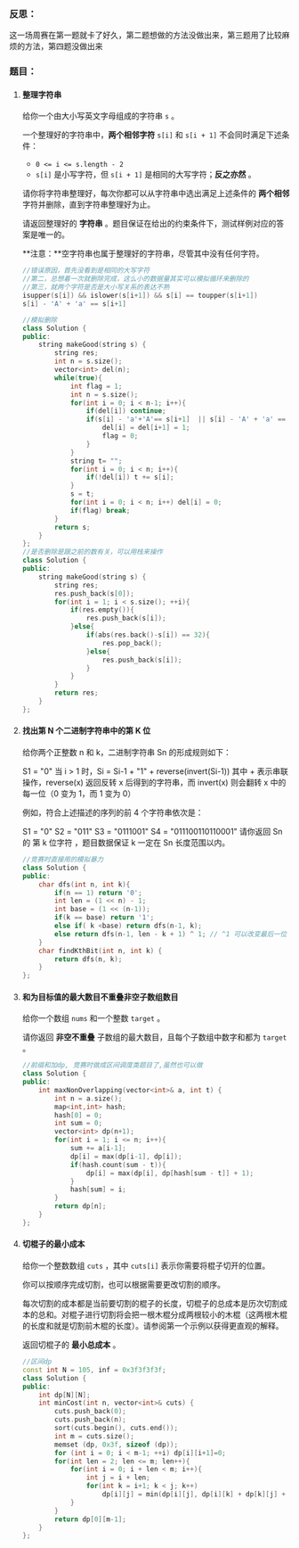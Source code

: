 ### 反思：

这一场周赛在第一题就卡了好久，第二题想做的方法没做出来，第三题用了比较麻烦的方法，第四题没做出来

### 题目：

1. #### 整理字符串

   给你一个由大小写英文字母组成的字符串 `s` 。

   一个整理好的字符串中，**两个相邻字符** `s[i]` 和 `s[i + 1]` 不会同时满足下述条件：

   - `0 <= i <= s.length - 2`
   - `s[i]` 是小写字符，但 `s[i + 1]` 是相同的大写字符；**反之亦然** 。

   请你将字符串整理好，每次你都可以从字符串中选出满足上述条件的 **两个相邻** 字符并删除，直到字符串整理好为止。

   请返回整理好的 **字符串** 。题目保证在给出的约束条件下，测试样例对应的答案是唯一的。

   **注意：**空字符串也属于整理好的字符串，尽管其中没有任何字符。

    ```cpp
   //错误原因，首先没看到是相同的大写字符
   //第二，总想着一次就删除完成，这么小的数据量其实可以模拟循环来删除的
   //第三，就两个字符是否是大小写关系的表达不熟
   isupper(s[i]) && islower(s[i+1]) && s[i] == toupper(s[i+1])
   s[i] - 'A' + 'a' == s[i+1]
    ```

   ```cpp
   //模拟删除
   class Solution {
   public:
       string makeGood(string s) {
           string res;
           int n = s.size();
           vector<int> del(n);
           while(true){
               int flag = 1;
               int n = s.size();
               for(int i = 0; i < n-1; i++){
                   if(del[i]) continue;
                   if(s[i] - 'a'+'A'== s[i+1]  || s[i] - 'A' + 'a' == s[i+1]){
                       del[i] = del[i+1] = 1;
                       flag = 0;
                   }
               }
               string t= "";
               for(int i = 0; i < n; i++){
                   if(!del[i]) t += s[i];
               }
               s = t;
               for(int i = 0; i < n; i++) del[i] = 0;
               if(flag) break;
           }
           return s;
       }
   };
   //是否删除是跟之前的数有关，可以用栈来操作
   class Solution {
   public:
       string makeGood(string s) {
           string res;
           res.push_back(s[0]);
           for(int i = 1; i < s.size(); ++i){
               if(res.empty()){
                   res.push_back(s[i]);
               }else{
                   if(abs(res.back()-s[i]) == 32){
                       res.pop_back();
                   }else{
                       res.push_back(s[i]);
                   }
               }
           }
           return res;  
       }
   };
   ```

2. #### 找出第 N 个二进制字符串中的第 K 位

   给你两个正整数 n 和 k，二进制字符串  Sn 的形成规则如下：

   S1 = "0"
   当 i > 1 时，Si = Si-1 + "1" + reverse(invert(Si-1))
   其中 + 表示串联操作，reverse(x) 返回反转 x 后得到的字符串，而 invert(x) 则会翻转 x 中的每一位（0 变为 1，而 1 变为 0）

   例如，符合上述描述的序列的前 4 个字符串依次是：

   S1 = "0"
   S2 = "011"
   S3 = "0111001"
   S4 = "011100110110001"
   请你返回  Sn 的 第 k 位字符 ，题目数据保证 k 一定在 Sn 长度范围以内。

   ```cpp
   //竞赛时直接用的模拟暴力
   class Solution {
   public:
       char dfs(int n, int k){
           if(n == 1) return '0';
           int len = (1 << n) - 1;
           int base = (1 << (n-1));
           if(k == base) return '1';
           else if( k <base) return dfs(n-1, k);
           else return dfs(n-1, len - k + 1) ^ 1; // ^1 可以改变最后一位
       }
       char findKthBit(int n, int k) {
           return dfs(n, k);
       }
   };
   ```

3. #### 和为目标值的最大数目不重叠非空子数组数目

   给你一个数组 `nums` 和一个整数 `target` 。

   请你返回 **非空不重叠** 子数组的最大数目，且每个子数组中数字和都为 `target` 。

   ```cpp
   //前缀和加dp, 竞赛时做成区间调度类题目了,虽然也可以做
   class Solution {
   public:
       int maxNonOverlapping(vector<int>& a, int t) {
           int n = a.size();
           map<int,int> hash;
           hash[0] = 0;
           int sum = 0;
           vector<int> dp(n+1);
           for(int i = 1; i <= n; i++){
               sum += a[i-1];
               dp[i] = max(dp[i-1], dp[i]);
               if(hash.count(sum - t)){
                   dp[i] = max(dp[i], dp[hash[sum - t]] + 1);
               }
               hash[sum] = i;
           }
           return dp[n];
       }
   };
   ```

4. #### 切棍子的最小成本

   给你一个整数数组 `cuts` ，其中 `cuts[i]` 表示你需要将棍子切开的位置。

   你可以按顺序完成切割，也可以根据需要更改切割的顺序。

   每次切割的成本都是当前要切割的棍子的长度，切棍子的总成本是历次切割成本的总和。对棍子进行切割将会把一根木棍分成两根较小的木棍（这两根木棍的长度和就是切割前木棍的长度）。请参阅第一个示例以获得更直观的解释。

   返回切棍子的 **最小总成本** 。

   ```cpp
   //区间dp
   const int N = 105, inf = 0x3f3f3f3f;
   class Solution {
   public: 
       int dp[N][N];
       int minCost(int n, vector<int>& cuts) {
           cuts.push_back(0);
           cuts.push_back(n);
           sort(cuts.begin(), cuts.end());
           int m = cuts.size();
           memset (dp, 0x3f, sizeof (dp));
           for (int i = 0; i < m-1; ++i) dp[i][i+1]=0;
           for(int len = 2; len <= m; len++){
               for(int i = 0; i + len < m; i++){
                   int j = i + len;
                   for(int k = i+1; k < j; k++)
                       dp[i][j] = min(dp[i][j], dp[i][k] + dp[k][j] + cuts[j] - cuts[i]);
               }
           }
           return dp[0][m-1];
       }
   };
   ```

   